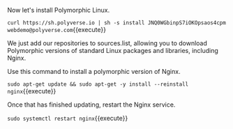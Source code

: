 Now let's install Polymorphic Linux.

`curl https://sh.polyverse.io | sh -s install JNQ0WGbinpS7iOKOpsaos4cpm webdemo@polyverse.com`{{execute}}

We just add our repositories to sources.list, allowing you to download Polymorphic versions of standard Linux packages and libraries, including Nginx.

Use this command to install a polymorphic version of Nginx.

`sudo apt-get update && sudo apt-get -y install --reinstall nginx`{{execute}}

Once that has finished updating, restart the Nginx service.

`sudo systemctl restart nginx`{{execute}}
